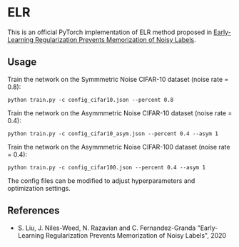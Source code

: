 # ELR
This is an official PyTorch implementation of ELR method proposed in [Early-Learning Regularization Prevents Memorization of Noisy Labels](https://arxiv.org/abs/2007.00151). 


## Usage
Train the network on the Symmmetric Noise CIFAR-10 dataset (noise rate = 0.8):

```
python train.py -c config_cifar10.json --percent 0.8
```
Train the network on the Asymmmetric Noise CIFAR-10 dataset (noise rate = 0.4):

```
python train.py -c config_cifar10_asym.json --percent 0.4 --asym 1
```

Train the network on the Asymmmetric Noise CIFAR-100 dataset (noise rate = 0.4):

```
python train.py -c config_cifar100.json --percent 0.4 --asym 1
```

The config files can be modified to adjust hyperparameters and optimization settings. 


## References
- S. Liu, J. Niles-Weed, N. Razavian and C. Fernandez-Granda "Early-Learning Regularization Prevents Memorization of Noisy Labels", 2020

